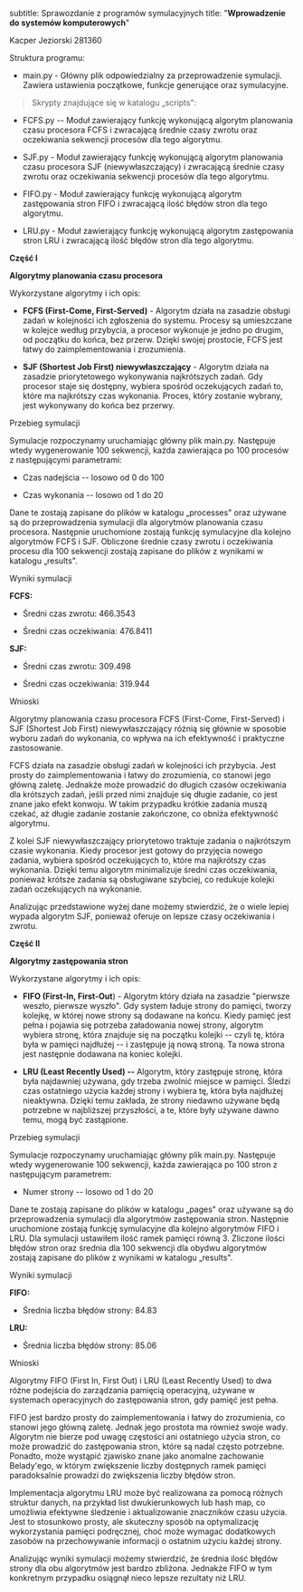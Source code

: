 subtitle: Sprawozdanie z programów symulacyjnych
title: "**Wprowadzenie do systemów komputerowych**"

Kacper Jeziorski 281360

Struktura programu:

- main.py - Główny plik odpowiedzialny za przeprowadzenie symulacji.
  Zawiera ustawienia początkowe, funkcje generujące oraz symulacyjne.

> Skrypty znajdujące się w katalogu „scripts":

- FCFS.py -- Moduł zawierający funkcję wykonującą algorytm planowania
  czasu procesora FCFS i zwracającą średnie czasy zwrotu oraz
  oczekiwania sekwencji procesów dla tego algorytmu.

- SJF.py - Moduł zawierający funkcję wykonującą algorytm planowania
  czasu procesora SJF (niewywłaszczający) i zwracającą średnie czasy
  zwrotu oraz oczekiwania sekwencji procesów dla tego algorytmu.

- FIFO.py - Moduł zawierający funkcję wykonującą algorytm zastępowania
  stron FIFO i zwracającą ilość błędów stron dla tego algorytmu.

- LRU.py - Moduł zawierający funkcję wykonującą algorytm zastępowania
  stron LRU i zwracającą ilość błędów stron dla tego algorytmu.

**Część I**

**Algorytmy planowania czasu procesora**

Wykorzystane algorytmy i ich opis:

- **FCFS (First-Come, First-Served)** - Algorytm działa na zasadzie
  obsługi zadań w kolejności ich zgłoszenia do systemu. Procesy są
  umieszczane w kolejce według przybycia, a procesor wykonuje je jedno
  po drugim, od początku do końca, bez przerw. Dzięki swojej prostocie,
  FCFS jest łatwy do zaimplementowania i zrozumienia.

- **SJF (Shortest Job First) niewywłaszczający** - Algorytm działa na
  zasadzie priorytetowego wykonywania najkrótszych zadań. Gdy procesor
  staje się dostępny, wybiera spośród oczekujących zadań to, które ma
  najkrótszy czas wykonania. Proces, który zostanie wybrany, jest
  wykonywany do końca bez przerwy.

Przebieg symulacji

Symulacje rozpoczynamy uruchamiając główny plik main.py. Następuje wtedy
wygenerowanie 100 sekwencji, każda zawierająca po 100 procesów z
następującymi parametrami:

- Czas nadejścia -- losowo od 0 do 100

- Czas wykonania -- losowo od 1 do 20

Dane te zostają zapisane do plików w katalogu „processes" oraz używane
są do przeprowadzenia symulacji dla algorytmów planowania czasu
procesora. Następnie uruchomione zostają funkcję symulacyjne dla kolejno
algorytmów FCFS i SJF. Obliczone średnie czasy zwrotu i oczekiwania
procesu dla 100 sekwencji zostają zapisane do plików z wynikami w
katalogu „results".

Wyniki symulacji

**FCFS:**

- Średni czas zwrotu: 466.3543

- Średni czas oczekiwania: 476.8411

**SJF:**

- Średni czas zwrotu: 309.498

- Średni czas oczekiwania: 319.944

Wnioski

Algorytmy planowania czasu procesora FCFS (First-Come, First-Served) i
SJF (Shortest Job First) niewywłaszczający różnią się głównie w sposobie
wyboru zadań do wykonania, co wpływa na ich efektywność i praktyczne
zastosowanie.

FCFS działa na zasadzie obsługi zadań w kolejności ich przybycia. Jest
prosty do zaimplementowania i łatwy do zrozumienia, co stanowi jego
główną zaletę. Jednakże może prowadzić do długich czasów oczekiwania dla
krótszych zadań, jeśli przed nimi znajduje się długie zadanie, co jest
znane jako efekt konwoju. W takim przypadku krótkie zadania muszą
czekać, aż długie zadanie zostanie zakończone, co obniża efektywność
algorytmu.

Z kolei SJF niewywłaszczający priorytetowo traktuje zadania o
najkrótszym czasie wykonania. Kiedy procesor jest gotowy do przyjęcia
nowego zadania, wybiera spośród oczekujących to, które ma najkrótszy
czas wykonania. Dzięki temu algorytm minimalizuje średni czas
oczekiwania, ponieważ krótsze zadania są obsługiwane szybciej, co
redukuje kolejki zadań oczekujących na wykonanie.

Analizując przedstawione wyżej dane możemy stwierdzić, że o wiele lepiej
wypada algorytm SJF, ponieważ oferuje on lepsze czasy oczekiwania i
zwrotu.

**Część II**

**Algorytmy zastępowania stron**

Wykorzystane algorytmy i ich opis:

- **FIFO (First-In, First-Out**) - Algorytm który działa na zasadzie
  \"pierwsze weszło, pierwsze wyszło\". Gdy system ładuje strony do
  pamięci, tworzy kolejkę, w której nowe strony są dodawane na końcu.
  Kiedy pamięć jest pełna i pojawia się potrzeba załadowania nowej
  strony, algorytm wybiera stronę, która znajduje się na początku
  kolejki -- czyli tę, która była w pamięci najdłużej -- i zastępuje ją
  nową stroną. Ta nowa strona jest następnie dodawana na koniec kolejki.

- **LRU (Least Recently Used) --** Algorytm, który zastępuje stronę,
  która była najdawniej używana, gdy trzeba zwolnić miejsce w pamięci.
  Śledzi czas ostatniego użycia każdej strony i wybiera tę, która była
  najdłużej nieaktywna. Dzięki temu zakłada, że strony niedawno używane
  będą potrzebne w najbliższej przyszłości, a te, które były używane
  dawno temu, mogą być zastąpione.

Przebieg symulacji

Symulacje rozpoczynamy uruchamiając główny plik main.py. Następuje wtedy
wygenerowanie 100 sekwencji, każda zawierająca po 100 stron z
następującym parametrem:

- Numer strony -- losowo od 1 do 20

Dane te zostają zapisane do plików w katalogu „pages" oraz używane są do
przeprowadzenia symulacji dla algorytmów zastępowania stron. Następnie
uruchomione zostają funkcję symulacyjne dla kolejno algorytmów FIFO i
LRU. Dla symulacji ustawiłem ilość ramek pamięci równą 3. Zliczone
ilości błędów stron oraz średnia dla 100 sekwencji dla obydwu algorytmów
zostają zapisane do plików z wynikami w katalogu „results".

Wyniki symulacji

**FIFO:**

- Średnia liczba błędów strony: 84.83

**LRU:**

- Średnia liczba błędów strony: 85.06

Wnioski

Algorytmy FIFO (First In, First Out) i LRU (Least Recently Used) to dwa
różne podejścia do zarządzania pamięcią operacyjną, używane w systemach
operacyjnych do zastępowania stron, gdy pamięć jest pełna.

FIFO jest bardzo prosty do zaimplementowania i łatwy do zrozumienia, co
stanowi jego główną zaletę. Jednak jego prostota ma również swoje wady.
Algorytm nie bierze pod uwagę częstości ani ostatniego użycia stron, co
może prowadzić do zastępowania stron, które są nadal często potrzebne.
Ponadto, może wystąpić zjawisko znane jako anomalne zachowanie
Belady\'ego, w którym zwiększenie liczby dostępnych ramek pamięci
paradoksalnie prowadzi do zwiększenia liczby błędów stron.

Implementacja algorytmu LRU może być realizowana za pomocą różnych
struktur danych, na przykład list dwukierunkowych lub hash map, co
umożliwia efektywne śledzenie i aktualizowanie znaczników czasu użycia.
Jest to stosunkowo prosty, ale skuteczny sposób na optymalizację
wykorzystania pamięci podręcznej, choć może wymagać dodatkowych zasobów
na przechowywanie informacji o ostatnim użyciu każdej strony.

Analizując wyniki symulacji możemy stwierdzić, że średnia ilość błędów
strony dla obu algorytmów jest bardzo zbliżona. Jednakże FIFO w tym
konkretnym przypadku osiągnął nieco lepsze rezultaty niż LRU.
